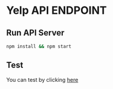# Yelp API ENDPOINT

## Run API Server

```bash
npm install && npm start
```

## Test

You can test by clicking [here](http://localhost:8080/api/reviews)
